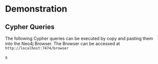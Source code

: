# Demonstration

## Cypher Queries

The following Cypher queries can be executed by copy and pasting them into the
Neo4j Browser. The Browser can be accessed at `http://localhost:7474/browser`

s

